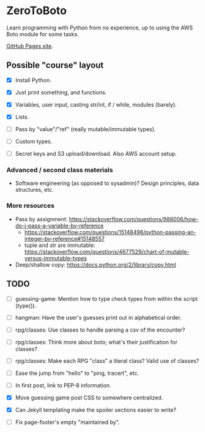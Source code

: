 # ZeroToBoto

Learn programming with Python from no experience, up to using the AWS Boto module for some tasks.

[GitHub Pages site](https://akaito.github.io/ZeroToBoto/).


## Possible "course" layout

- [x] Install Python.
- [x] Just print something, and functions.
- [x] Variables, user input, casting str/int, if / while, modules (barely).
- [x] Lists.
- [ ] Pass by "value"/"ref" (really mutable/immutable types).
- [ ] Custom types.
- [ ] Secret keys and S3 upload/download.
	Also AWS account setup.


### Advanced / second class materials

- Software engineering (as opposed to sysadmin)?  Design principles, data structures, etc.


### More resources

- Pass by assignment: https://stackoverflow.com/questions/986006/how-do-i-pass-a-variable-by-reference
	- https://stackoverflow.com/questions/15148496/python-passing-an-integer-by-reference#15148557
	- tuple and str are immutable: https://stackoverflow.com/questions/4677529/chart-of-mutable-versus-immutable-types
- Deep/shallow copy: https://docs.python.org/2/library/copy.html


## TODO

- [ ] guessing-game: Mention how to type check types from within the script (type()).
- [ ] hangman: Have the user's guesses print out in alphabetical order.

- [ ] rpg/classes: Use classes to handle parsing a csv of the encounter?
- [ ] rpg/classes: Think more about boto; what's their justification for classes?
- [ ] rpg/classes: Make each RPG "class" a literal class?  Valid use of classes?

- [ ] Ease the jump from "hello" to "ping, tracert", etc.
- [ ] In first post, link to PEP-8 information.
- [x] Move guessing game post CSS to somewhere centralized.
- [x] Can Jekyll templating make the spoiler sections easier to write?
- [ ] Fix page-footer's empty "maintained by".

